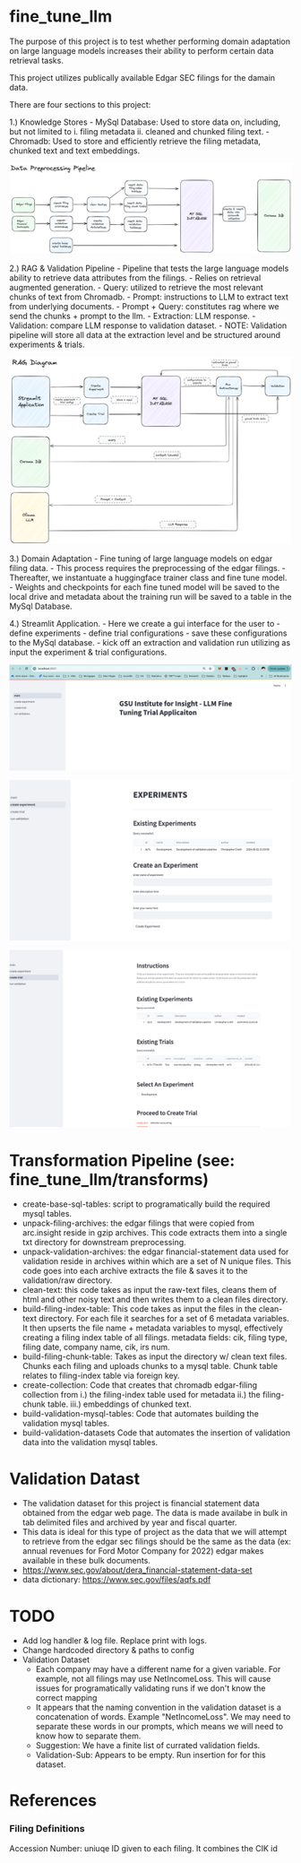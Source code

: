 # fine_tune_llm

The purpose of this project is to test whether performing domain
adaptation on large language models increases their ability to perform certain
data retrieval tasks.

This project utilizes publically available Edgar SEC filings for the damain
data.

There are four sections to this project:

1.) Knowledge Stores
    - MySql Database: Used to store data on, including, but not limited to
        i. filing metadata
        ii. cleaned and chunked filing text.
    - Chromadb: Used to store and efficiently retrieve the filing metadata,
        chunked text and text embeddings.

![Data Preprocessing Diagram](images/diagram-data-preprocessing-pipeline.png)

2.) RAG & Validation Pipeline
    - Pipeline that tests the large language models ability to retrieve
        data attributes from the filings.
    - Relies on retrieval augmented generation.
    - Query: utilized to retrieve the most relevant chunks of text from
        Chromadb.
    - Prompt: instructions to LLM to extract text from underlying documents.
    - Prompt + Query: constitutes rag where we send the chunks + prompt to the
        llm.
    - Extraction: LLM response.
    - Validation: compare LLM response to validation dataset.
    - NOTE:  Validation pipeline will store all data at the extraction level
        and be structured around experiments & trials.

![RAG Diagram](images/rag-diagram.png)

3.) Domain Adaptation
    - Fine tuning of large language models on edgar filing data.
    - This process requires the preprocessing of the edgar filings.
    - Thereafter, we instantuate a huggingface trainer class and fine tune
        model.
    - Weights and checkpoints for each fine tuned model will be saved to
        the local drive and metadata about the training run will be saved to
        a table in the MySql Database.


4.) Streamlit Application.
    - Here we create a gui interface for the user to
        - define experiments
        - define trial configurations
        - save these configurations to the MySql database.
        - kick off an extraction and validation run utilizing as input the
          experiment & trial configurations.

![Landing Page](images/app-main.png)


![Create Experiment](images/app-create-experiment.png)


![Create Trial](images/app-create-trial.png)        

# Transformation Pipeline (see: fine_tune_llm/transforms)
- create-base-sql-tables:
    script to programatically build the required mysql tables.
- unpack-filing-archives:
    the edgar filings that were copied from arc.insight
    reside in gzip archives.  This code extracts them into a single txt
    directory for downstream preprocessing.
- unpack-validation-archives:
    the edgar financial-statement data used for validation reside in archives
    within which are a set of N unique files.  This code goes into each archive
    extracts the file & saves it to the validation/raw directory.
- clean-text: this code takes as input the raw-text files, cleans them of
    html and other noisy text and then writes them to a clean files directory.
- build-filing-index-table:
    This code takes as input the files in the clean-text directory.
    For each file it searches for a set of 6 metadata variables.
    It then upserts the file name + metadata variables to mysql, effectively
    creating a filing index table of all filings.
    metadata fields: cik, filing type, filing date, company name, cik, irs num.
- build-filing-chunk-table:
    Takes as input the directory w/ clean text files.
    Chunks each filing and uploads chunks to a mysql table.
    Chunk table relates to filing-index table via foreign key.
- create-collection:
    Code that creates that chromadb edgar-filing collection from
    i.) the filing-index table used for metadata
    ii.) the filing-chunk table.
    iii.) embeddings of chunked text.
- build-validation-mysql-tables:
    Code that automates building the validation mysql tables.
- build-validation-datasets
    Code that automates the insertion of validation data into the validation
    mysql tables. 

# Validation Datast
- The validation dataset for this project is financial statement data obtained
    from the edgar web page.  The data is made availabe in bulk in tab delimited
    files and archived by year and fiscal quarter.
- This data is ideal for this type of project as the data that we will attempt
    to retrieve from the edgar sec filings should be the same as the
    data (ex: annual revenues for Ford Motor Company for 2022) edgar makes
    available in these bulk documents.
- https://www.sec.gov/about/dera_financial-statement-data-set
- data dictionary: https://www.sec.gov/files/aqfs.pdf

# TODO
- Add log handler & log file.  Replace print with logs.
- Change hardcoded directory & paths to config
- Validation Dataset
    - Each company may have a different name for a given variable.
        For example, not all filings may use NetIncomeLoss.  This will cause
        issues for programatically validating runs if we don't know the correct
        mapping
    - It appears that the naming convention in the validation dataset is a
    concatenation of words.  Example "NetIncomeLoss".  We may need to separate
    these words in our prompts, which means we will need to know how to separate
    them.
    - Suggestion: We have a finite list of currated validation fields.
    - Validation-Sub: Appears to be empty.  Run insertion for for this dataset.

# References

### Filing Definitions
Accession Number: uniuqe ID given to each filing.
    It combines the CIK id


